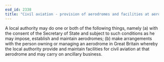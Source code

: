 ```yaml
---
esd_id: 2338
title: "Civil aviation - provision of aerodromes and facilities at aerodromes"
---
```


A local authority may do one or both of the following things, namely  (a) with the consent of the Secretary of State and subject to such conditions as he may impose, establish and maintain aerodromes;  (b) make arrangements with the person owning or managing an aerodrome in Great Britain whereby the local authority provide and maintain facilities for civil aviation at that aerodrome and may carry on ancillary business.

